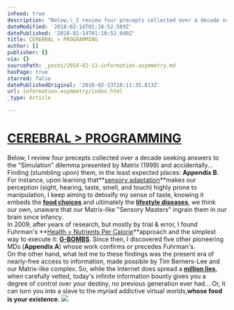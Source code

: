 ```yaml
---
inFeed: true
description: "Below,\_I review four precepts collected over a decade seeking answers to the \"Simulation\" dilemma presented by Matrix (1999) and accidentally... Finding (stumbling upon) them, in the least expected places:\_Appendix B.For instance, upon learning thatsensory adaptationmakes our perception (sight, hearing, taste, smell, and touch) highly prone to manipulation, I keep aiming to detoxify my sense of taste, knowing it embeds the\_food choices\_and ultimately the\_lifestyle diseases, we think our own, unaware that our Matrix-like “Sensory Masters” ingrain them in our brain since infancy.In 2009, after years of research, but mostly by trial & error, I found Fuhrman’s\_Health = Nutrients Per Calorieapproach\_and the simplest way to execute it:\_G-BOMBS. Since then, I discovered five other pioneering MDs (Appendix A) whose work confirms or precedes Fuhrman’s.\_On the other hand, what led me to these findings was the present era of nearly-free access to information, made possible by Tim Berners-Lee and our Matrix-like complex. So, while the Internet does spread a\_million lies, when carefully vetted, today’s infinite information bounty gives you a degree of control over your destiny, no previous generation ever had... Or, it can turn you into a slave to the myriad addictive virtual worlds,whose food is your existence."
dateModified: '2018-02-14T01:18:52.589Z'
datePublished: '2018-02-14T01:18:52.840Z'
title: CEREBRAL > PROGRAMMING
author: []
publisher: {}
via: {}
sourcePath: _posts/2018-02-13-information-asymmetry.md
hasPage: true
starred: false
datePublishedOriginal: '2018-02-13T18:11:35.813Z'
url: information-asymmetry/index.html
_type: Article

---
```

# **[CEREBRAL \> PROGRAMMING][0]**

Below, I review four precepts collected over a decade seeking answers to the "Simulation" dilemma presented by Matrix (1999) and accidentally... Finding (stumbling upon) them, in the least expected places: **Appendix B**.  
For instance, upon learning that**[sensory adaptation][1]**makes our perception (sight, hearing, taste, smell, and touch) highly prone to manipulation, I keep aiming to detoxify my sense of taste, knowing it embeds the **[food choices][2]** and ultimately the **[lifestyle diseases][3]**, we think our own, unaware that our Matrix-like "Sensory Masters" ingrain them in our brain since infancy.  
In 2009, after years of research, but mostly by trial & error, I found Fuhrman's **[Health = Nutrients Per Calorie][4]**approach and the simplest way to execute it: **[G-BOMBS][5]**. Since then, I discovered five other pioneering MDs (**Appendix A**) whose work confirms or precedes Fuhrman's.   
On the other hand, what led me to these findings was the present era of nearly-free access to information, made possible by Tim Berners-Lee and our Matrix-like complex. So, while the Internet does spread a **[million lies][6]**, when carefully vetted, today's infinite information bounty gives you a degree of control over your destiny, no previous generation ever had... Or, it can turn you into a slave to the myriad addictive virtual worlds,**whose food is your existence**.
![](https://the-grid-user-content.s3-us-west-2.amazonaws.com/b1f26295-52f3-4f51-ae5c-346a22bbc011.gif)

[0]: http://www.infoasy.com/2016/07/hack-matrix.html
[1]: http://nobaproject.com/modules/sensation-and-perception
[2]: http://my.clevelandclinic.org/health/transcripts/1444_lifestyle-choices-root-causes-of-chronic-diseases
[3]: http://www.cdc.gov/chronicdisease/overview/
[4]: https://www.drfuhrman.com/learn/the-nutritarian-diet/how-it-works-fundamental-principles
[5]: https://www.drfuhrman.com/learn/library/articles/29/the-healthiest-
[6]: http://www.snopes.com/search/?q=urban+legend